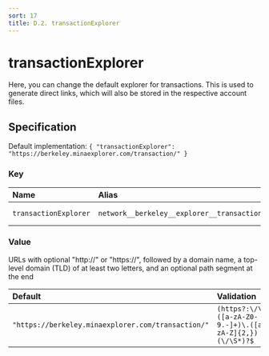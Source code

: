 ```yaml
---
sort: 17
title: D.2. transactionExplorer
---
```


# transactionExplorer

Here, you can change the default explorer for transactions. This is used to generate direct links, which will also be stored in the respective account files.


## Specification

Default implementation: ```{ "transactionExplorer": "https://berkeley.minaexplorer.com/transaction/" }```

### Key

| **Name** | **Alias** | **Category** | **Methods** |  
|:--|:--|:--|:--|
| ```transactionExplorer``` | ```network__berkeley__explorer__transaction``` | [Network](../options/#network) | [setEnvironment](../features/setEnvironment.html#options), [deployContract](../features/deployContract.html#options) |

### Value

URLs with optional "http://" or "https://", followed by a domain name, a top-level domain (TLD) of at least two letters, and an optional path segment at the end

| **Default** | **Validation** | **Type** |
|:--|:--|:--|
| ```"https://berkeley.minaexplorer.com/transaction/"``` | ```(https?:\/\/)?([a-zA-Z0-9.-]+)\.([a-zA-Z]{2,})(\/\S*)?$``` | ```string``` |

